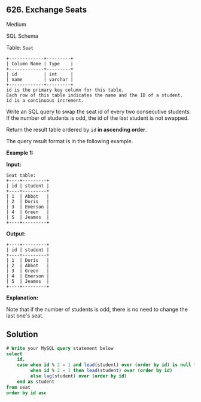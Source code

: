 ## 626\. Exchange Seats

Medium

SQL Schema

Table: `Seat`

    +-------------+---------+
    | Column Name | Type    |
    +-------------+---------+
    | id          | int     |
    | name        | varchar |
    +-------------+---------+
    id is the primary key column for this table.
    Each row of this table indicates the name and the ID of a student.
    id is a continuous increment. 

Write an SQL query to swap the seat id of every two consecutive students. If the number of students is odd, the id of the last student is not swapped.

Return the result table ordered by `id` **in ascending order**.

The query result format is in the following example.

**Example 1:**

**Input:**

    Seat table:
    +----+---------+
    | id | student |
    +----+---------+
    | 1  | Abbot   |
    | 2  | Doris   |
    | 3  | Emerson |
    | 4  | Green   |
    | 5  | Jeames  |
    +----+---------+

**Output:**

    +----+---------+
    | id | student |
    +----+---------+
    | 1  | Doris   |
    | 2  | Abbot   |
    | 3  | Green   |
    | 4  | Emerson |
    | 5  | Jeames  |
    +----+---------+

**Explanation:**

Note that if the number of students is odd, there is no need to change the last one's seat.

## Solution

```sql
# Write your MySQL query statement below
select
    id,
    case when id % 2 = 1 and lead(student) over (order by id) is null then student 
         when id % 2 = 1 then lead(student) over (order by id)
         else lag(student) over (order by id)
    end as student
from seat
order by id asc
```